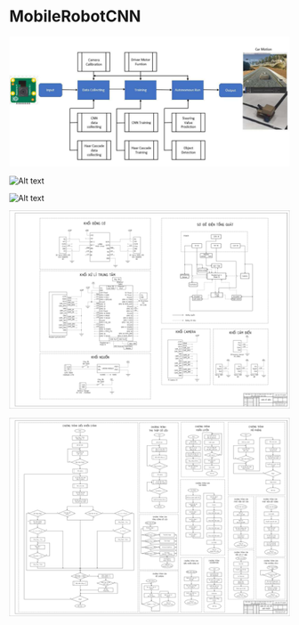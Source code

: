 ﻿# MobileRobotCNN

![Alt text](<Source/Document/image.png>)

![Alt text](<Source/Document/CQ Huynh Minh Khanh - Ung dung xu ly anh va mang no ron tich chap dieu khien robot giao hang-140-143 (1)_pages-to-jpg-0001.jpg>)

![Alt text](<Source/Document/CQ Huynh Minh Khanh - Ung dung xu ly anh va mang no ron tich chap dieu khien robot giao hang-140-143 (1)_pages-to-jpg-0002.jpg>)

![Alt text](<Source/Document/CQ Huynh Minh Khanh - Ung dung xu ly anh va mang no ron tich chap dieu khien robot giao hang-140-143 (1)_pages-to-jpg-0003.jpg>)

![Alt text](<Source/Document/CQ Huynh Minh Khanh - Ung dung xu ly anh va mang no ron tich chap dieu khien robot giao hang-140-143 (1)_pages-to-jpg-0004.jpg>)
